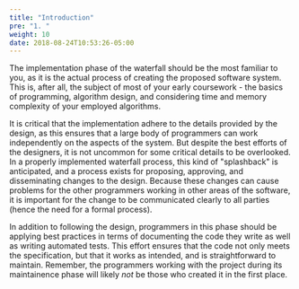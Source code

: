 ```yaml
---
title: "Introduction"
pre: "1. "
weight: 10
date: 2018-08-24T10:53:26-05:00
---
```


The implementation phase of the waterfall should be the most familiar to you, as it is the actual process of creating the proposed software system. This is, after all, the subject of most of your early coursework - the basics of programming, algorithm design, and considering time and memory complexity of your employed algorithms.

It is critical that the implementation adhere to the details provided by the design, as this ensures that a large body of programmers can work independently on the aspects of the system. But despite the best efforts of the designers, it is not uncommon for some critical details to be overlooked. In a properly implemented waterfall process, this kind of "splashback" is anticipated, and a process exists for proposing, approving, and disseminating changes to the design. Because these changes can cause problems for the other programmers working in other areas of the software, it is important for the change to be communicated clearly to all parties (hence the need for a formal process).

In addition to following the design, programmers in this phase should be applying best practices in terms of documenting the code they write as well as writing automated tests.  This effort ensures that the code not only meets the specification, but that it works as intended, and is straightforward to maintain.  Remember, the programmers working with the project during its maintainence phase will likely _not_ be those who created it in the first place.